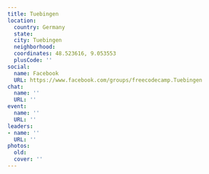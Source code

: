 ```yaml
---
title: Tuebingen
location:
  country: Germany
  state: 
  city: Tuebingen
  neighborhood: 
  coordinates: 48.523616, 9.053553
  plusCode: ''
social:
  name: Facebook
  URL: https://www.facebook.com/groups/freecodecamp.Tuebingen
chat:
  name: ''
  URL: ''
event:
  name: ''
  URL: ''
leaders:
- name: ''
  URL: ''
photos:
  old: 
  cover: ''
---
```

